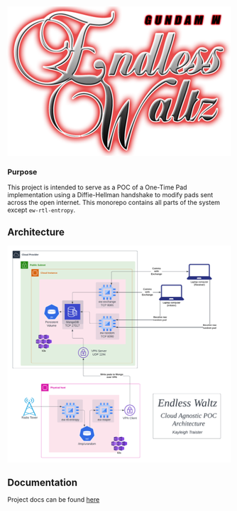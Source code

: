 ![alt text](./.png/text_endless_waltz.png)

### Purpose
This project is intended to serve as a POC of a One-Time Pad implementation using a Diffie-Hellman handshake to modify pads sent across the open internet. This monorepo contains all parts of the system except `ew-rtl-entropy`.

## Architecture
![alt text](./.png/EndlessWaltzPOC.png)

## Documentation
Project docs can be found [here](./docs/README.md)
